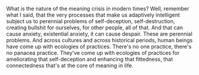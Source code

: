  What is the nature of the meaning crisis in modern times? Well, remember what I said, that the very processes that make us adaptively intelligent subject us to perennial problems of self-deception, self-destruction, creating bullshit for ourselves, for other people, all of that. And that can cause anxiety, existential anxiety, it can cause despair. These are perennial problems. And across cultures and across historical periods, human beings have come up with ecologies of practices. There's no one practice, there's no panacea practice. They've come up with ecologies of practices for ameliorating that self-deception and enhancing that fittedness, that connectedness that's at the core of meaning in life.